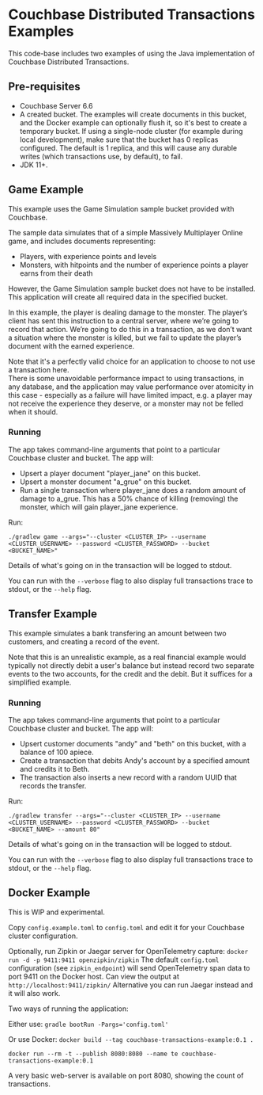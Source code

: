 # Couchbase Distributed Transactions Examples
This code-base includes two examples of using the Java implementation of Couchbase Distributed Transactions.

## Pre-requisites

- Couchbase Server 6.6
- A created bucket.  The examples will create documents in this bucket, and the Docker example can optionally flush it, so it's best to create a temporary bucket.
  If using a single-node cluster (for example during local development), make sure that the bucket has 0 replicas configured.
  The default is 1 replica, and this will cause any durable writes (which transactions use, by default), to fail.
- JDK 11+.

## Game Example
This example uses the Game Simulation sample bucket provided with Couchbase.

The sample data simulates that of a simple Massively Multiplayer Online game, and includes documents representing:

* Players, with experience points and levels
* Monsters, with hitpoints and the number of experience points a player earns from their death

However, the Game Simulation sample bucket does not have to be installed.  This application will create all required
data in the specified bucket.

In this example, the player is dealing damage to the monster.  The player’s client has sent this instruction to a central
server, where we’re going to record that action.  We’re going to do this in a transaction, as we don’t want a situation
where the monster is killed, but we fail to update the player’s document with the earned experience.

Note that it's a perfectly valid choice for an application to choose to not use a transaction here.  
There is some unavoidable performance impact to using transactions, in any database, and the application may value performance over atomicity in this case - especially as a failure will have limited impact, e.g. a player may not receive the experience they deserve, or a monster may not be felled when it should. 

### Running
The app takes command-line arguments that point to a particular Couchbase cluster and bucket.  The app will:

- Upsert a player document "player_jane" on this bucket.
- Upsert a monster document "a_grue" on this bucket.
- Run a single transaction where player_jane does a random amount of damage to a_grue.  This has a 50% chance of killing
  (removing) the monster, which will gain player_jane experience.

Run:
```
./gradlew game --args="--cluster <CLUSTER_IP> --username <CLUSTER_USERNAME> --password <CLUSTER_PASSWORD> --bucket <BUCKET_NAME>"
```
Details of what's going on in the transaction will be logged to stdout.

You can run with the `--verbose` flag to also display full transactions trace to stdout, or the `--help` flag.

## Transfer Example
This example simulates a bank transfering an amount between two customers, and creating a record of the event.

Note that this is an unrealistic example, as a real financial example would typically not directly debit a user's balance but instead record two separate events to the two accounts, for the credit and the debit.
But it suffices for a simplified example.

### Running
The app takes command-line arguments that point to a particular Couchbase cluster and bucket.  The app will:

- Upsert customer documents "andy" and "beth" on this bucket, with a balance of 100 apiece.
- Create a transaction that debits Andy's account by a specified amount and credits it to Beth.
- The transaction also inserts a new record with a random UUID that records the transfer. 

Run:
```
./gradlew transfer --args="--cluster <CLUSTER_IP> --username <CLUSTER_USERNAME> --password <CLUSTER_PASSWORD> --bucket <BUCKET_NAME> --amount 80"
```

Details of what's going on in the transaction will be logged to stdout.

You can run with the `--verbose` flag to also display full transactions trace to stdout, or the `--help` flag.

## Docker Example
This is WIP and experimental.

Copy `config.example.toml` to `config.toml` and edit it for your Couchbase cluster configuration.

Optionally, run Zipkin or Jaegar server for OpenTelemetry capture:
```docker run -d -p 9411:9411 openzipkin/zipkin```
The default `config.toml` configuration (see `zipkin_endpoint`) will send OpenTelemetry span data to port 9411 on the Docker host.
Can view the output at `http://localhost:9411/zipkin/`
Alternative you can run Jaegar instead and it will also work.

Two ways of running the application:

Either use:
```gradle bootRun -Pargs='config.toml'```

Or use Docker:
```docker build --tag couchbase-transactions-example:0.1 .```

```docker run --rm -t --publish 8080:8080 --name te couchbase-transactions-example:0.1```

A very basic web-server is available on port 8080, showing the count of transactions.